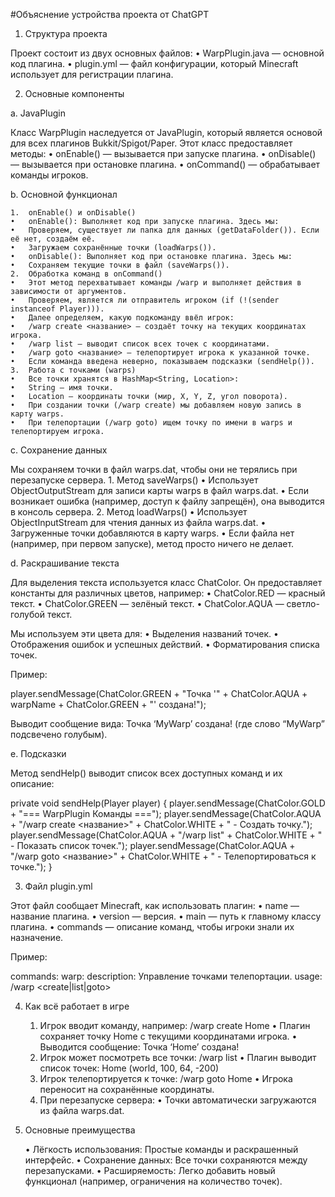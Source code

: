 #Объяснение устройства проекта от ChatGPT

1. Структура проекта

Проект состоит из двух основных файлов:
	•	WarpPlugin.java — основной код плагина.
	•	plugin.yml — файл конфигурации, который Minecraft использует для регистрации плагина.

2. Основные компоненты

a. JavaPlugin

Класс WarpPlugin наследуется от JavaPlugin, который является основой для всех плагинов Bukkit/Spigot/Paper. Этот класс предоставляет методы:
	•	onEnable() — вызывается при запуске плагина.
	•	onDisable() — вызывается при остановке плагина.
	•	onCommand() — обрабатывает команды игроков.

b. Основной функционал

	1.	onEnable() и onDisable()
	•	onEnable(): Выполняет код при запуске плагина. Здесь мы:
	•	Проверяем, существует ли папка для данных (getDataFolder()). Если её нет, создаём её.
	•	Загружаем сохранённые точки (loadWarps()).
	•	onDisable(): Выполняет код при остановке плагина. Здесь мы:
	•	Сохраняем текущие точки в файл (saveWarps()).
	2.	Обработка команд в onCommand()
	•	Этот метод перехватывает команды /warp и выполняет действия в зависимости от аргументов.
	•	Проверяем, является ли отправитель игроком (if (!(sender instanceof Player))).
	•	Далее определяем, какую подкоманду ввёл игрок:
	•	/warp create <название> — создаёт точку на текущих координатах игрока.
	•	/warp list — выводит список всех точек с координатами.
	•	/warp goto <название> — телепортирует игрока к указанной точке.
	•	Если команда введена неверно, показываем подсказки (sendHelp()).
	3.	Работа с точками (warps)
	•	Все точки хранятся в HashMap<String, Location>:
	•	String — имя точки.
	•	Location — координаты точки (мир, X, Y, Z, угол поворота).
	•	При создании точки (/warp create) мы добавляем новую запись в карту warps.
	•	При телепортации (/warp goto) ищем точку по имени в warps и телепортируем игрока.

c. Сохранение данных

Мы сохраняем точки в файл warps.dat, чтобы они не терялись при перезапуске сервера.
	1.	Метод saveWarps()
	•	Использует ObjectOutputStream для записи карты warps в файл warps.dat.
	•	Если возникает ошибка (например, доступ к файлу запрещён), она выводится в консоль сервера.
	2.	Метод loadWarps()
	•	Использует ObjectInputStream для чтения данных из файла warps.dat.
	•	Загруженные точки добавляются в карту warps.
	•	Если файла нет (например, при первом запуске), метод просто ничего не делает.

d. Раскрашивание текста

Для выделения текста используется класс ChatColor. Он предоставляет константы для различных цветов, например:
	•	ChatColor.RED — красный текст.
	•	ChatColor.GREEN — зелёный текст.
	•	ChatColor.AQUA — светло-голубой текст.

Мы используем эти цвета для:
	•	Выделения названий точек.
	•	Отображения ошибок и успешных действий.
	•	Форматирования списка точек.

Пример:

player.sendMessage(ChatColor.GREEN + "Точка '" + ChatColor.AQUA + warpName + ChatColor.GREEN + "' создана!");

Выводит сообщение вида:
Точка ‘MyWarp’ создана!
(где слово “MyWarp” подсвечено голубым).

e. Подсказки

Метод sendHelp() выводит список всех доступных команд и их описание:

private void sendHelp(Player player) {
    player.sendMessage(ChatColor.GOLD + "=== WarpPlugin Команды ===");
    player.sendMessage(ChatColor.AQUA + "/warp create <название>" + ChatColor.WHITE + " - Создать точку.");
    player.sendMessage(ChatColor.AQUA + "/warp list" + ChatColor.WHITE + " - Показать список точек.");
    player.sendMessage(ChatColor.AQUA + "/warp goto <название>" + ChatColor.WHITE + " - Телепортироваться к точке.");
}

3. Файл plugin.yml

Этот файл сообщает Minecraft, как использовать плагин:
	•	name — название плагина.
	•	version — версия.
	•	main — путь к главному классу плагина.
	•	commands — описание команд, чтобы игроки знали их назначение.

Пример:

commands:
  warp:
    description: Управление точками телепортации.
    usage: /warp <create|list|goto>

4. Как всё работает в игре

	1.	Игрок вводит команду, например:
/warp create Home
	•	Плагин сохраняет точку Home с текущими координатами игрока.
	•	Выводится сообщение: Точка ‘Home’ создана!
	2.	Игрок может посмотреть все точки:
/warp list
	•	Плагин выводит список точек:
Home (world, 100, 64, -200)
	3.	Игрок телепортируется к точке:
/warp goto Home
	•	Игрока переносит на сохранённые координаты.
	4.	При перезапуске сервера:
	•	Точки автоматически загружаются из файла warps.dat.

5. Основные преимущества

	•	Лёгкость использования: Простые команды и раскрашенный интерфейс.
	•	Сохранение данных: Все точки сохраняются между перезапусками.
	•	Расширяемость: Легко добавить новый функционал (например, ограничения на количество точек).
